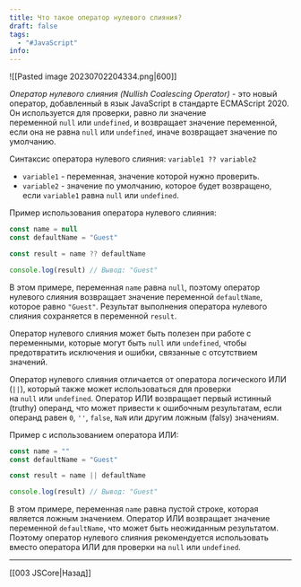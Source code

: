 ```yaml
---
title: Что такое оператор нулевого слияния?
draft: false
tags:
  - "#JavaScript"
info:
---
```

![[Pasted image 20230702204334.png|600]]

_Оператор нулевого слияния (Nullish Coalescing Operator)_ - это новый оператор, добавленный в язык JavaScript в стандарте ECMAScript 2020. Он используется для проверки, равно ли значение переменной `null` или `undefined`, и возвращает значение переменной, если она не равна `null` или `undefined`, иначе возвращает значение по умолчанию.

Синтаксис оператора нулевого слияния: `variable1 ?? variable2`

- `variable1` - переменная, значение которой нужно проверить.
- `variable2` - значение по умолчанию, которое будет возвращено, если `variable1` равна `null` или `undefined`.

Пример использования оператора нулевого слияния:

```javascript
const name = null
const defaultName = "Guest"

const result = name ?? defaultName

console.log(result) // Вывод: "Guest"
```

В этом примере, переменная `name` равна `null`, поэтому оператор нулевого слияния возвращает значение переменной `defaultName`, которое равно `"Guest"`. Результат выполнения оператора нулевого слияния сохраняется в переменной `result`.

Оператор нулевого слияния может быть полезен при работе с переменными, которые могут быть `null` или `undefined`, чтобы предотвратить исключения и ошибки, связанные с отсутствием значений.

Оператор нулевого слияния отличается от оператора логического ИЛИ (`||`), который также может использоваться для проверки на `null` или `undefined`. Оператор ИЛИ возвращает первый истинный (truthy) операнд, что может привести к ошибочным результатам, если операнд равен `0`, `''`, `false`, `NaN` или другим ложным (falsy) значениям.

Пример с использованием оператора ИЛИ:

```javascript
const name = ""
const defaultName = "Guest"

const result = name || defaultName

console.log(result) // Вывод: "Guest"
```

В этом примере, переменная `name` равна пустой строке, которая является ложным значением. Оператор ИЛИ возвращает значение переменной `defaultName`, что может быть неожиданным результатом. Поэтому оператор нулевого слияния рекомендуется использовать вместо оператора ИЛИ для проверки на `null` или `undefined`.

---

[[003 JSCore|Назад]]